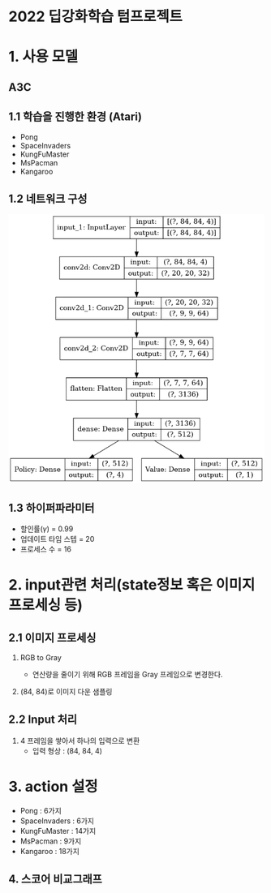 # 2022 딥강화학습 텀프로젝트

# 1. 사용 모델

## A3C

## 1.1 학습을 진행한 환경 (Atari)

- Pong
- SpaceInvaders
- KungFuMaster
- MsPacman
- Kangaroo

## 1.2 네트워크 구성

![model.png](./model.png)

## 1.3 하이퍼파라미터

- 할인률($\gamma$) = 0.99
- 업데이트 타임 스텝 = 20
- 프로세스 수 = 16

# 2. input관련 처리(state정보 혹은 이미지 프로세싱 등) 

## 2.1 이미지 프로세싱

1. RGB to Gray 
    - 연산량을 줄이기 위해 RGB 프레임을 Gray 프레임으로 변경한다.


2. (84, 84)로 이미지 다운 샘플링

## 2.2 Input 처리

1. 4 프레임을 쌓아서 하나의 입력으로 변환
    - 입력 형상 : (84, 84, 4)

# 3. action 설정

- Pong : 6가지
- SpaceInvaders : 6가지
- KungFuMaster : 14가지
- MsPacman : 9가지
- Kangaroo : 18가지

## 4. 스코어 비교그래프
